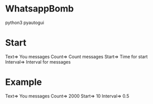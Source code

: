 # WhatsappBomb
python3
pyautogui
# Start
Text=> You messages
Count=> Count messages
Start=> Time for start
Interval=> Interval for messages
# Example
Text=> You messages
Count=> 2000
Start=> 10
Interval=> 0.5
